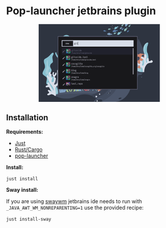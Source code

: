 # Pop-launcher jetbrains plugin

<img src="screenshots/screen.png" alt="example-screenshot" style="display: block; margin-left: auto; margin-right: auto; width: 65%;"/>

## Installation

**Requirements:**
- [Just](https://github.com/casey/just)
- [Rust/Cargo](https://www.rust-lang.org/)
- [pop-launcher](https://github.com/pop-os/launcher)

**Install:**

```shell
just install
```

**Sway install:**

If you are using [swaywm](https://github.com/swaywm/sway) jetbrains ide needs to run with `_JAVA_AWT_WM_NONREPARENTING=1`
use the provided recipe: 

```shell
just install-sway
```

